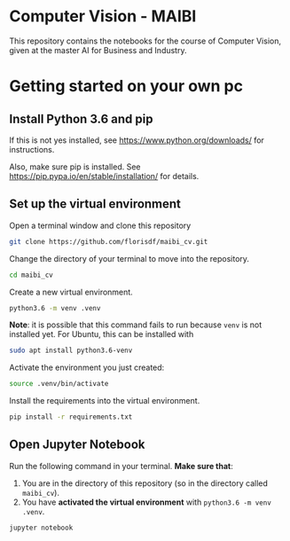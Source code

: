 # Computer Vision - MAIBI

This repository contains the notebooks for the course of Computer Vision, given 
at the master AI for Business and Industry.

# Getting started on your own pc

## Install Python 3.6 and pip

If this is not yes installed, see <https://www.python.org/downloads/> for
instructions.

Also, make sure pip is installed. See
<https://pip.pypa.io/en/stable/installation/> for details.

## Set up the virtual environment

Open a terminal window and clone this repository

```bash
git clone https://github.com/florisdf/maibi_cv.git
```

Change the directory of your terminal to move into the repository.

```bash
cd maibi_cv
```

Create a new virtual environment.

```bash
python3.6 -m venv .venv
```

**Note**: it is possible that this command fails to run because `venv` is not installed yet. For Ubuntu, this can be installed with

```bash
sudo apt install python3.6-venv
```

Activate the environment you just created:

```bash
source .venv/bin/activate
```

Install the requirements into the virtual environment.

```bash
pip install -r requirements.txt
```

## Open Jupyter Notebook

Run the following command in your terminal. **Make sure that**:

1. You are in the directory of this repository (so in the directory called
   `maibi_cv`).
2. You have **activated the virtual environment** with `python3.6 -m venv .venv`.

```bash
jupyter notebook
```
